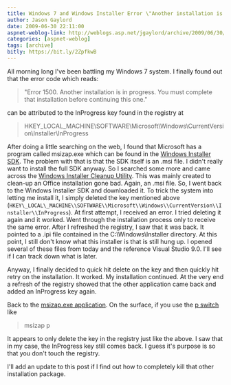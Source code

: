 ```yaml
---
title: Windows 7 and Windows Installer Error \"Another installation is in progress\"
author: Jason Gaylord
date: 2009-06-30 22:11:00
aspnet-weblog-link: http://weblogs.asp.net/jgaylord/archive/2009/06/30/windows-7-and-windows-installer-error-another-installation-is-in-progress.aspx
categories: [aspnet-weblog]
tags: [archive]
bitly: https://bit.ly/2ZpfkwB
---
```


All morning long I've been battling my Windows 7 system. I finally found out that the error code which reads:

> "Error 1500. Another installation is in progress. You must complete that installation before continuing this one."

can be attributed to the InProgress key found in the registry at

> HKEY\_LOCAL\_MACHINE\\SOFTWARE\\Microsoft\\Windows\\CurrentVersion\\Installer\\InProgress

After doing a little searching on the web, I found that Microsoft has a program called msizap.exe which can be found in the [Windows Installer SDK](http://www.microsoft.com/downloads/info.aspx?na=90&p=&SrcDisplayLang=en&SrcCategoryId=&SrcFamilyId=6a35ac14-2626-4846-bb51-ddce49d6ffb6&u=http%3a%2f%2fdownload.microsoft.com%2fdownload%2f7%2fc%2f4%2f7c426dfc-46e2-4ded-bab4-3b33600ad7d1%2fmsi45sdk.msi). The problem with that is that the SDK itself is an .msi file. I didn't really want to install the full SDK anyway. So I searched some more and came across the [Windows Installer Cleanup Utility](http://support.microsoft.com/kb/290301/). This was mainly created to clean-up an Office installation gone bad. Again, an .msi file. So, I went back to the Windows Installer SDK and downloaded it. To trick the system into letting me install it, I simply deleted the key mentioned above (`HKEY\_LOCAL\_MACHINE\\SOFTWARE\\Microsoft\\Windows\\CurrentVersion\\Installer\\InProgress`). At first attempt, I received an error. I tried deleting it again and it worked. Went through the installation process only to receive the same error. After I refreshed the registry, I saw that it was back. It pointed to a .ipi file contained in the C:\\Windows\\Installer directory. At this point, I still don't know what this installer is that is still hung up. I opened several of these files from today and the reference Visual Studio 9.0. I'll see if I can track down what is later.

Anyway, I finally decided to quick hit delete on the key and then quickly hit retry on the installation. It worked. My installation continued. At the very end a refresh of the registry showed that the other application came back and added an InProgress key again.

Back to the [msizap.exe application](http://msdn.microsoft.com/en-us/library/aa370523(VS.85).aspx). On the surface, if you use the [p switch](http://msdn.microsoft.com/en-us/library/aa370523(VS.85).aspx) like

> msizap p

It appears to only delete the key in the registry just like the above. I saw that in my case, the InProgress key still comes back. I guess it's purpose is so that you don't touch the registry.

I'll add an update to this post if I find out how to completely kill that other installation package.